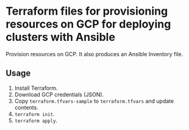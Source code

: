 # Terraform files for provisioning resources on GCP for deploying clusters with Ansible

Provision resources on GCP. It also produces an Ansible Inventory file.

## Usage

1. Install Terraform.
2. Download GCP credentials (JSON).
3. Copy `terraform.tfvars-sample` to `terraform.tfvars` and update contents.
4. `terraform init`.
5. `terraform apply`.
